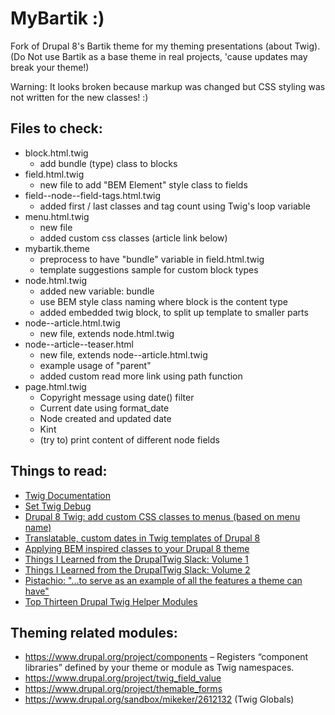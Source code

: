 # MyBartik :)

Fork of Drupal 8's Bartik theme for my theming presentations (about Twig).
(Do Not use Bartik as a base theme in real projects, 'cause updates may break
your theme!)

Warning: It looks broken because markup was changed but CSS styling was not
written for the new classes! :)

## Files to check:
- block.html.twig
  - add bundle (type) class to blocks
- field.html.twig
  - new file to add "BEM Element" style class to fields
- field--node--field-tags.html.twig
  - added first / last classes and tag count using Twig's loop variable
- menu.html.twig
  - new file
  - added custom css classes (article link below)
- mybartik.theme
  - preprocess to have "bundle" variable in field.html.twig
  - template suggestions sample for custom block types
- node.html.twig
  - added new variable: bundle
  - use BEM style class naming where block is the content type
  - added embedded twig block, to split up template to smaller parts
- node--article.html.twig
  - new file, extends node.html.twig
- node--article--teaser.html
  - new file, extends node--article.html.twig
  - example usage of "parent"
  - added custom read more link using path function
- page.html.twig
  - Copyright message using date() filter
  - Current date using format_date
  - Node created and updated date
  - Kint
  - (try to) print content of different node fields

## Things to read:
- [Twig Documentation](http://twig.sensiolabs.org/documentation)
- [Set Twig Debug](https://www.drupal.org/node/2259531)
- [Drupal 8 Twig: add custom CSS classes to menus (based on menu name)](https://medium.com/integral-vision/drupal-8-twig-add-custom-css-classes-to-menus-based-on-menu-name-35b50142521a#.2lg9fvoeq)
- [Translatable, custom dates in Twig templates of Drupal 8](https://medium.com/p/140c91330c2b)
- [Applying BEM inspired classes to your Drupal 8 theme](https://thejibe.com/articles/applying-bem-inspired-classes-to-your-drupal-8-theme)
- [Things I Learned from the DrupalTwig Slack: Volume 1](http://www.annertech.com/blog/things-learned-drupal-twig-slack-volume-1)
- [Things I Learned from the DrupalTwig Slack: Volume 2](http://www.annertech.com/blog/things-learned-drupal-twig-slack-volume-2)
- [Pistachio: "…to serve as an example of all the features a theme can have"](https://www.drupal.org/project/pistachio)
- [Top Thirteen Drupal Twig Helper Modules](https://www.xenomedia.com/blog/top-thirteen-drupal-twig-helper-modules)

## Theming related modules:
- https://www.drupal.org/project/components – Registers “component libraries” defined by your theme or module as Twig namespaces.
- https://www.drupal.org/project/twig_field_value
- https://www.drupal.org/project/themable_forms
- https://www.drupal.org/sandbox/mikeker/2612132 (Twig Globals)
